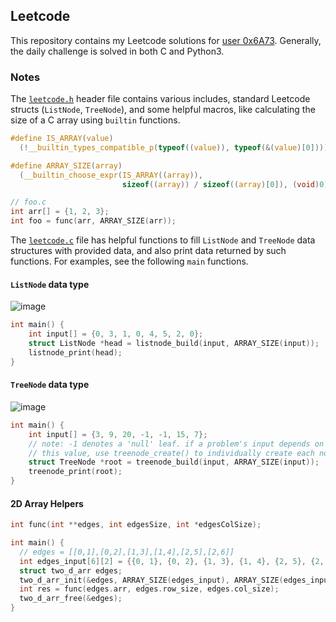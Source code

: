 ## Leetcode

This repository contains my Leetcode solutions for [user 0x6A73](https://leetcode.com/u/0x6A73). Generally, the daily challenge is solved in both C and Python3.

### Notes

The [`leetcode.h`](leetcode.h) header file contains various includes, standard Leetcode structs (`ListNode`, `TreeNode`), and some helpful macros, like calculating the size of a C array using `builtin` functions.
```c
#define IS_ARRAY(value)                                                        \
  (!__builtin_types_compatible_p(typeof((value)), typeof(&(value)[0])))

#define ARRAY_SIZE(array)                                                      \
  (__builtin_choose_expr(IS_ARRAY((array)),                                    \
                         sizeof((array)) / sizeof((array)[0]), (void)0))

// foo.c
int arr[] = {1, 2, 3};
int foo = func(arr, ARRAY_SIZE(arr));
```

The [`leetcode.c`](leetcode.c) file has helpful functions to fill `ListNode` and `TreeNode` data structures with provided data, and also print data returned by such functions. For examples, see the following `main` functions.

#### `ListNode` data type

![image](https://assets.leetcode.com/uploads/2022/02/02/ex1-1.png)

```c
int main() {
    int input[] = {0, 3, 1, 0, 4, 5, 2, 0};
    struct ListNode *head = listnode_build(input, ARRAY_SIZE(input));
    listnode_print(head);
}
```

#### `TreeNode` data type

![image](https://assets.leetcode.com/uploads/2021/04/08/leftsum-tree.jpg)

```c
int main() {
    int input[] = {3, 9, 20, -1, -1, 15, 7};
    // note: -1 denotes a 'null' leaf. if a problem's input depends on
    // this value, use treenode_create() to individually create each node
    struct TreeNode *root = treenode_build(input, ARRAY_SIZE(input));
    treenode_print(root);
}
```

#### 2D Array Helpers

```c
int func(int **edges, int edgesSize, int *edgesColSize);

int main() {
  // edges = [[0,1],[0,2],[1,3],[1,4],[2,5],[2,6]]
  int edges_input[6][2] = {{0, 1}, {0, 2}, {1, 3}, {1, 4}, {2, 5}, {2, 6}};
  struct two_d_arr edges;
  two_d_arr_init(&edges, ARRAY_SIZE(edges_input), ARRAY_SIZE(edges_input[0]), edges_input);
  int res = func(edges.arr, edges.row_size, edges.col_size);
  two_d_arr_free(&edges);
}
```
